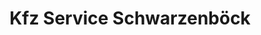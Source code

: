 ---
title: "Kfz Service Schwarzenböck"
url: /traunstein/kfz-service-schwarzenboeck/
shop: Autowerkstatt
---